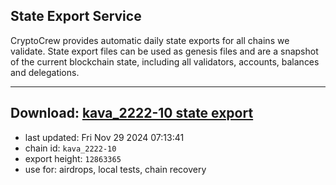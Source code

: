 ## State Export Service
CryptoCrew provides automatic daily state exports for all chains we validate. State export files can be used as genesis files and are a snapshot of the current blockchain state, including all validators, accounts, balances and delegations.

---
**Download: [kava_2222-10 state export](https://dl-eu2.ccvalidators.com/SERVICE/kava/kava_2222-10_export_12863365.json)**
---

- last updated: Fri Nov 29 2024 07:13:41
- chain id: `kava_2222-10`
- export height: `12863365`
- use for: airdrops, local tests, chain recovery
